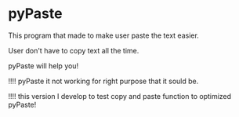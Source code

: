 # pyPaste

This program that made to make user paste the text easier.

User don't have to copy text all the time. 

pyPaste will help you!

!!!! pyPaste it not working for right purpose that it sould be.

!!!! this version I develop to test copy and paste function to optimized pyPaste!

